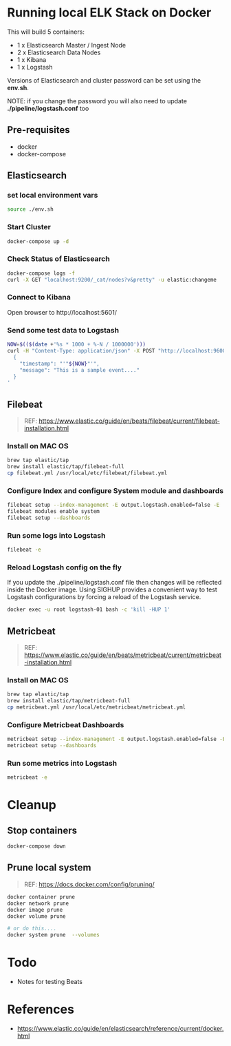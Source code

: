 # Running local ELK Stack on Docker

This will build 5 containers:
- 1 x Elasticsearch Master / Ingest Node
- 2 x Elasticsearch Data Nodes
- 1 x Kibana
- 1 x Logstash

Versions of Elasticsearch and cluster password can be set using the **env.sh**.

NOTE: if you change the password you will also need to update **./pipeline/logstash.conf** too

## Pre-requisites
- docker
- docker-compose

## Elasticsearch

### set local environment vars
```bash
source ./env.sh
```

### Start Cluster
```bash
docker-compose up -d
```

### Check Status of Elasticsearch
```bash
docker-compose logs -f
curl -X GET "localhost:9200/_cat/nodes?v&pretty" -u elastic:changeme
```

### Connect to Kibana
Open browser to http://localhost:5601/

### Send some test data to Logstash
```bash
NOW=$(($(date +'%s * 1000 + %-N / 1000000')))
curl -H "Content-Type: application/json" -X POST "http://localhost:9600" -d'
  { 
    "timestamp": "'"${NOW}"'",
    "message": "This is a sample event...."
  }
'
```

## Filebeat
> REF: https://www.elastic.co/guide/en/beats/filebeat/current/filebeat-installation.html

### Install on MAC OS
```bash
brew tap elastic/tap
brew install elastic/tap/filebeat-full
cp filebeat.yml /usr/local/etc/filebeat/filebeat.yml
```

### Configure Index and configure System module and dashboards
```bash
filebeat setup --index-management -E output.logstash.enabled=false -E 'output.elasticsearch.hosts=["elastic:changeme@localhost:9200"]'
filebeat modules enable system
filebeat setup --dashboards
```

### Run some logs into Logstash
```bash
filebeat -e
```

### Reload Logstash config on the fly
If you update the ./pipeline/logstash.conf file then changes will be reflected inside the Docker image.  Using SIGHUP 
provides a convenient way to test Logstash configurations by forcing a reload of the Logstash service.
```bash
docker exec -u root logstash-01 bash -c 'kill -HUP 1'
```

## Metricbeat
> REF: https://www.elastic.co/guide/en/beats/metricbeat/current/metricbeat-installation.html

### Install on MAC OS
```bash
brew tap elastic/tap
brew install elastic/tap/metricbeat-full
cp metricbeat.yml /usr/local/etc/metricbeat/metricbeat.yml
```

### Configure Metricbeat Dashboards
```bash
metricbeat setup --index-management -E output.logstash.enabled=false -E 'output.elasticsearch.hosts=["elastic:changeme@localhost:9200"]'
metricbeat setup --dashboards
```

### Run some metrics into Logstash
```bash
metricbeat -e
```

# Cleanup

## Stop containers
```bash
docker-compose down
```

## Prune local system
> REF: https://docs.docker.com/config/pruning/

```bash
docker container prune
docker network prune
docker image prune
docker volume prune

# or do this....
docker system prune  --volumes
```

# Todo
- Notes for testing Beats

# References
- https://www.elastic.co/guide/en/elasticsearch/reference/current/docker.html

